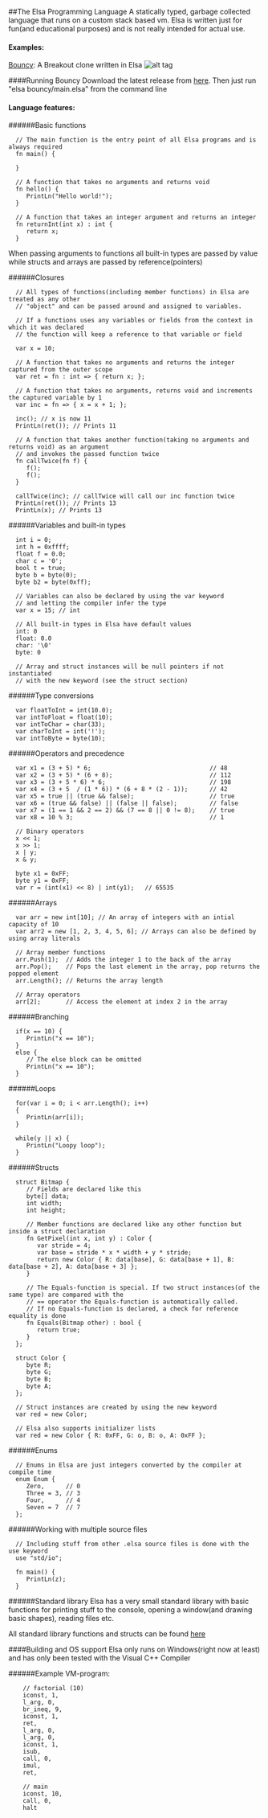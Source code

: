 ##The Elsa Programming Language
A statically typed, garbage collected language that runs on a custom stack based vm.
Elsa is written just for fun(and educational purposes) and is not really intended for actual use.

#### Examples:
[Bouncy](../master/src/examples/bouncy): A Breakout clone written in Elsa
![alt tag](https://raw.githubusercontent.com/joakimthun/Elsa/master/src/examples/bouncy.png)

####Running Bouncy
Download the latest release from [here](https://github.com/joakimthun/Elsa/releases).
Then just run "elsa bouncy/main.elsa" from the command line

#### Language features:

######Basic functions
```
  // The main function is the entry point of all Elsa programs and is always required
  fn main() {
     
  }
  
  // A function that takes no arguments and returns void
  fn hello() {
     PrintLn("Hello world!");
  }
 
  // A function that takes an integer argument and returns an integer
  fn returnInt(int x) : int {
     return x;
  }
```

When passing arguments to functions all built-in types are passed by value while structs and arrays are passed by reference(pointers)

######Closures
```
  // All types of functions(including member functions) in Elsa are treated as any other 
  // "object" and can be passed around and assigned to variables.
  
  // If a functions uses any variables or fields from the context in which it was declared 
  // the function will keep a reference to that variable or field
  
  var x = 10;
  
  // A function that takes no arguments and returns the integer captured from the outer scope
  var ret = fn : int => { return x; };
  
  // A function that takes no arguments, returns void and increments the captured variable by 1
  var inc = fn => { x = x + 1; }; 
  
  inc(); // x is now 11
  PrintLn(ret()); // Prints 11
  
  // A function that takes another function(taking no arguments and returns void) as an argument
  // and invokes the passed function twice
  fn callTwice(fn f) {
     f();
     f();
  }
  
  callTwice(inc); // callTwice will call our inc function twice
  PrintLn(ret()); // Prints 13
  PrintLn(x); // Prints 13
```


######Variables and built-in types
```
  int i = 0;
  int h = 0xffff;
  float f = 0.0;
  char c = '0';
  bool t = true;
  byte b = byte(0);
  byte b2 = byte(0xff);
  
  // Variables can also be declared by using the var keyword 
  // and letting the compiler infer the type
  var x = 15; // int
  
  // All built-in types in Elsa have default values
  int: 0
  float: 0.0
  char: '\0'
  byte: 0
  
  // Array and struct instances will be null pointers if not instantiated 
  // with the new keyword (see the struct section)
```


######Type conversions
```
  var floatToInt = int(10.0);
  var intToFloat = float(10);
  var intToChar = char(33);
  var charToInt = int('!');
  var intToByte = byte(10);
```


######Operators and precedence
```
  var x1 = (3 + 5) * 6;                                 // 48
  var x2 = (3 + 5) * (6 + 8);                           // 112
  var x3 = (3 + 5 * 6) * 6;                             // 198
  var x4 = (3 + 5  / (1 * 6)) * (6 + 8 * (2 - 1));      // 42
  var x5 = true || (true && false);                     // true
  var x6 = (true && false) || (false || false);         // false
  var x7 = (1 == 1 && 2 == 2) && (7 == 8 || 0 != 8);    // true
  var x8 = 10 % 3;                                      // 1
  
  // Binary operators
  x << 1;
  x >> 1;
  x | y;
  x & y;
  
  byte x1 = 0xFF;
  byte y1 = 0xFF;
  var r = (int(x1) << 8) | int(y1);   // 65535
```


######Arrays
```
  var arr = new int[10]; // An array of integers with an intial capacity of 10
  var arr2 = new [1, 2, 3, 4, 5, 6]; // Arrays can also be defined by using array literals
  
  // Array member functions
  arr.Push(1);  // Adds the integer 1 to the back of the array
  arr.Pop();    // Pops the last element in the array, pop returns the popped element
  arr.Length(); // Returns the array length
  
  // Array operators
  arr[2];       // Access the element at index 2 in the array
```


######Branching
```
  if(x == 10) {
     PrintLn("x == 10");
  }
  else {
     // The else block can be omitted
     PrintLn("x == 10");
  }
``` 


######Loops
```
  for(var i = 0; i < arr.Length(); i++)
  {
     PrintLn(arr[i]);
  }
  
  while(y || x) {
     PrintLn("Loopy loop");
  }
``` 


######Structs
```
  struct Bitmap {
     // Fields are declared like this
     byte[] data;
     int width;
     int height;

     // Member functions are declared like any other function but inside a struct declaration
     fn GetPixel(int x, int y) : Color {
        var stride = 4;
        var base = stride * x * width + y * stride;
        return new Color { R: data[base], G: data[base + 1], B: data[base + 2], A: data[base + 3] };
     }
     
     // The Equals-function is special. If two struct instances(of the same type) are compared with the
     // == operator the Equals-function is automatically called.
     // If no Equals-function is declared, a check for reference equality is done
     fn Equals(Bitmap other) : bool {
        return true;
     }
  };
  
  struct Color {
     byte R;
     byte G;
     byte B;
     byte A;
  };
  
  // Struct instances are created by using the new keyword
  var red = new Color;
  
  // Elsa also supports initializer lists
  var red = new Color { R: 0xFF, G: o, B: o, A: 0xFF }; 
``` 


######Enums
```
  // Enums in Elsa are just integers converted by the compiler at compile time
  enum Enum {
     Zero,      // 0
     Three = 3, // 3
     Four,      // 4
     Seven = 7  // 7
  };
``` 

######Working with multiple source files
```
  // Including stuff from other .elsa source files is done with the use keyword
  use "std/io";

  fn main() {
     PrintLn(z);
  }
```

######Standard library
Elsa has a very small standard library with basic functions for printing stuff to the console, 
opening a window(and drawing basic shapes), reading files etc.

All standard library functions and structs can be found [here](../master/src/std)

####Building and OS support
Elsa only runs on Windows(right now at least) and has only been tested with the Visual C++ Compiler

######Example VM-program:
```
    // factorial (10)
	iconst, 1,
	l_arg, 0,
	br_ineq, 9,
	iconst, 1,
	ret,
	l_arg, 0,
	l_arg, 0,
	iconst, 1,
	isub,
	call, 0,
	imul,
	ret,

	// main
	iconst, 10,
	call, 0,
	halt
```
